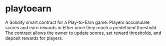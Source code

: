 # playtoearn
A Solidity smart contract for a Play-to-Earn game. Players accumulate scores and earn rewards in Ether once they reach a predefined threshold. The contract allows the owner to update scores, set reward thresholds, and deposit rewards for players.
